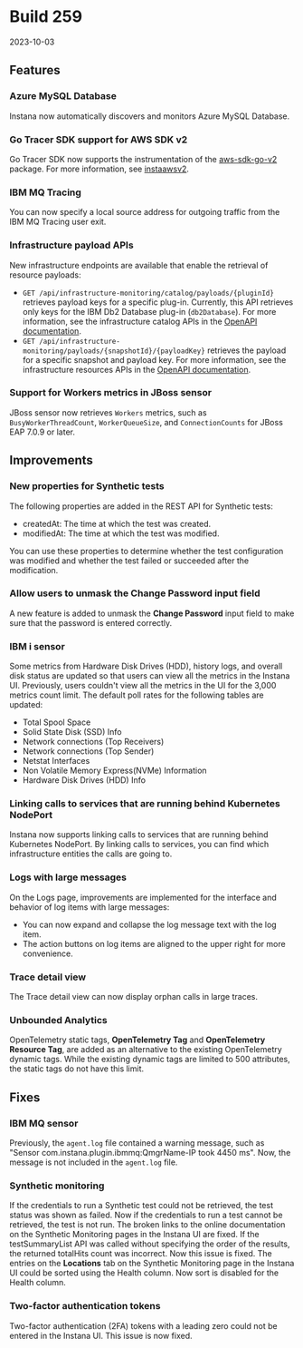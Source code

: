 # Build 259

2023-10-03

##  Features

### Azure MySQL Database

Instana now automatically discovers and monitors Azure MySQL Database.

### Go Tracer SDK support for AWS SDK v2

Go Tracer SDK now supports the instrumentation of the [aws-sdk-go-v2](https://aws.github.io/aws-sdk-go-v2/docs/) package. For more information, see [instaawsv2](https://pkg.go.dev/github.com/instana/go-sensor/instrumentation/instaawsv2@v0.1.0#section-readme).

### IBM MQ Tracing

You can now specify a local source address for outgoing traffic from the IBM MQ Tracing user exit.

### Infrastructure payload APIs

New infrastructure endpoints are available that enable the retrieval of resource payloads:

- `GET /api/infrastructure-monitoring/catalog/payloads/{pluginId}` retrieves payload keys for a specific plug-in. Currently, this API retrieves only keys for the IBM Db2 Database plug-in (`db2Database`). For more information, see the infrastructure catalog APIs in the [OpenAPI documentation](https://instana.github.io/openapi/#operation/getAvailablePayloadKeysByPluginId).
- `GET /api/infrastructure-monitoring/payloads/{snapshotId}/{payloadKey}` retrieves the payload for a specific snapshot and payload key. For more information, see the infrastructure resources APIs in the [OpenAPI documentation](https://instana.github.io/openapi/#operation/getPluginPayload).

### Support for Workers metrics in JBoss sensor

JBoss sensor now retrieves `Workers` metrics, such as `BusyWorkerThreadCount`, `WorkerQueueSize`, and `ConnectionCounts` for JBoss EAP 7.0.9 or later.

## Improvements

### New properties for Synthetic tests

The following properties are added in the REST API for Synthetic tests:
 - createdAt: The time at which the test was created.
 - modifiedAt: The time at which the test was modified.

You can use these properties to determine whether the test configuration was modified and whether the test failed or succeeded after the modification.

### Allow users to unmask the Change Password input field

A new feature is added to unmask the **Change Password** input field to make sure that the password is entered correctly.

### IBM i sensor

Some metrics from Hardware Disk Drives (HDD), history logs, and overall disk status are updated so that users can view all the metrics in the Instana UI. Previously, users couldn't view all the metrics in the UI for the 3,000 metrics count limit.
The default poll rates for the following tables are updated:

  - Total Spool Space
  - Solid State Disk (SSD) Info
  - Network connections (Top Receivers)
  - Network connections (Top Sender)
  - Netstat Interfaces
  - Non Volatile Memory Express(NVMe) Information
  - Hardware Disk Drives (HDD) Info

### Linking calls to services that are running behind Kubernetes NodePort

Instana now supports linking calls to services that are running behind Kubernetes NodePort. By linking calls to services, you can find which infrastructure entities the calls are going to.

### Logs with large messages

On the Logs page, improvements are implemented for the interface and behavior of log items with large messages:
- You can now expand and collapse the log message text with the log item.
- The action buttons on log items are aligned to the upper right for more convenience.

### Trace detail view

The Trace detail view can now display orphan calls in large traces.

###  Unbounded Analytics

OpenTelemetry static tags, **OpenTelemetry Tag** and **OpenTelemetry Resource Tag**, are added as an alternative to the existing OpenTelemetry dynamic tags. While the existing dynamic tags are limited to 500 attributes, the static tags do not have this limit.

## Fixes

### IBM MQ sensor

Previously, the `agent.log` file contained a warning message, such as "Sensor com.instana.plugin.ibmmq:QmgrName-IP took 4450 ms". Now, the message is not included in the `agent.log` file.

### Synthetic monitoring

If the credentials to run a Synthetic test could not be retrieved, the test status was shown as failed. Now if the credentials to run a test cannot be retrieved, the test is not run.
The broken links to the online documentation on the Synthetic Monitoring pages in the Instana UI are fixed.
If the testSummaryList API was called without specifying the order of the results, the returned totalHits count was incorrect. Now this issue is fixed.
The entries on the **Locations** tab on the Synthetic Monitoring page in the Instana UI could be sorted using the Health column. Now sort is disabled for the Health column.


### Two-factor authentication tokens

Two-factor authentication (2FA) tokens with a leading zero could not be entered in the Instana UI. This issue is now fixed.
